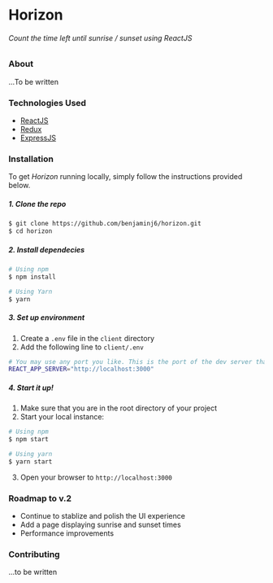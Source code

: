 # Horizon
###### _Count the time left until sunrise / sunset using ReactJS_

### About

...To be written

### Technologies Used

* [ReactJS](https://facebook.github.io/react/)
* [Redux](http://redux.js.org/)
* [ExpressJS](http://expressjs.com/)

### Installation

To get _Horizon_ running locally, simply follow the instructions provided below.

##### 1. Clone the repo

  ```bash
  $ git clone https://github.com/benjaminj6/horizon.git
  $ cd horizon
  ```

##### 2. Install dependecies

  ```bash
  # Using npm
  $ npm install

  # Using Yarn
  $ yarn
  ```

##### 3. Set up environment

1. Create a `.env` file in the `client` directory
2. Add the following line to `client/.env`

  ```bash
  # You may use any port you like. This is the port of the dev server that serves client html. The backend server will run on port 3001 by default
  REACT_APP_SERVER="http://localhost:3000"
  ```

##### 4. Start it up!
1. Make sure that you are in the root directory of your project
2. Start your local instance:

  ```bash
  # Using npm
  $ npm start

  # Using yarn
  $ yarn start
  ```

3. Open your browser to `http://localhost:3000`

### Roadmap to v.2

* Continue to stablize and polish the UI experience
* Add a page displaying sunrise and sunset times
* Performance improvements

### Contributing

...to be written
